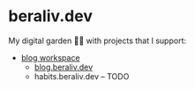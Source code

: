 # beraliv.dev

My digital garden 🌳🌲 with projects that I support:

- [blog workspace](https://github.com/Beraliv/beraliv.dev/tree/main/packages/blog2)
  - [blog.beraliv.dev](https://blog.beraliv.dev/)
  - habits.beraliv.dev – TODO
